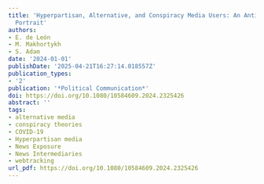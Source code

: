 ```yaml
---
title: 'Hyperpartisan, Alternative, and Conspiracy Media Users: An Anti-Establishment
  Portrait'
authors:
- E. de León
- M. Makhortykh
- S. Adam
date: '2024-01-01'
publishDate: '2025-04-21T16:27:14.018557Z'
publication_types:
- '2'
publication: '*Political Communication*'
doi: https://doi.org/10.1080/10584609.2024.2325426
abstract: ''
tags:
- alternative media
- conspiracy theories
- COVID-19
- Hyperpartisan media
- News Exposure
- News Intermediaries
- webtracking
url_pdf: https://doi.org/10.1080/10584609.2024.2325426
---
```

